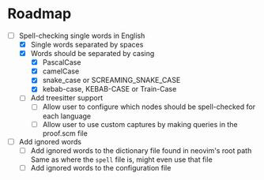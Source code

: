 # Roadmap

- [ ] Spell-checking single words in English
    - [x] Single words separated by spaces
    - [x] Words should be separated by casing
        - [x] PascalCase
        - [x] camelCase
        - [x] snake_case or SCREAMING_SNAKE_CASE
        - [x] kebab-case, KEBAB-CASE or Train-Case
    - [ ] Add treesitter support
        - [ ] Allow user to configure which nodes should be spell-checked for
            each language
        - [ ] Allow user to use custom captures by making queries in the
            proof.scm file

- [ ] Add ignored words
    - [ ] Add ignored words to the dictionary file found in neovim's root path
        Same as where the `spell` file is, might even use that file
    - [ ] Add ignored words to the configuration file
